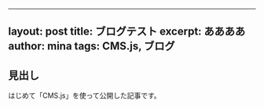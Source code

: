
---
layout: post
title: ブログテスト
excerpt: ああああ
author: mina
tags: CMS.js, ブログ
--- 

## 見出し
はじめて「CMS.js」を使って公開した記事です。
